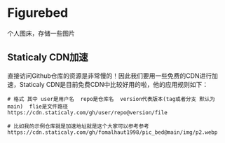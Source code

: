# Figurebed
个人图床，存储一些图片

## Staticaly CDN加速
直接访问Github仓库的资源是非常慢的！因此我们要用一些免费的CDN进行加速，Staticaly CDN是目前免费CDN中比较好用的啦，他的应用规则如下：
```shell
# 格式 其中 user是用户名  repo是仓库名  version代表版本(tag或者分支 默认为main)  flie是文件路径
https://cdn.staticaly.com/gh/user/repo@version/file

# 比如我的示例仓库就是加速地址就是这个大家可以参考参考
https://cdn.staticaly.com/gh/fomalhaut1998/pic_bed@main/img/p2.webp
```
